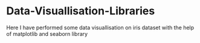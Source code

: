 # Data-Visuallisation-Libraries
Here I have performed some data visuallisation on iris dataset with the help of matplotlib and seaborn library
